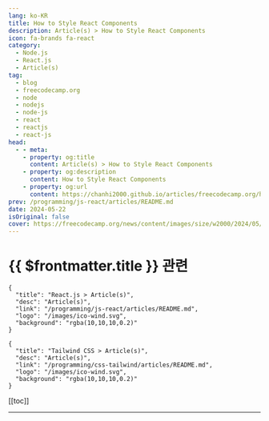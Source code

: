 ```yaml
---
lang: ko-KR
title: How to Style React Components
description: Article(s) > How to Style React Components
icon: fa-brands fa-react
category: 
  - Node.js
  - React.js
  - Article(s)
tag: 
  - blog
  - freecodecamp.org
  - node
  - nodejs
  - node-js
  - react
  - reactjs
  - react-js
head:
  - - meta:
    - property: og:title
      content: Article(s) > How to Style React Components
    - property: og:description
      content: How to Style React Components
    - property: og:url
      content: https://chanhi2000.github.io/articles/freecodecamp.org/how-to-style-react-components.html
prev: /programming/js-react/articles/README.md
date: 2024-05-22
isOriginal: false
cover: https://freecodecamp.org/news/content/images/size/w2000/2024/05/How-to-style-react-components.png
---
```


# {{ $frontmatter.title }} 관련

```component VPCard
{
  "title": "React.js > Article(s)",
  "desc": "Article(s)",
  "link": "/programming/js-react/articles/README.md",
  "logo": "/images/ico-wind.svg",
  "background": "rgba(10,10,10,0.2)"
}
```

```component VPCard
{
  "title": "Tailwind CSS > Article(s)",
  "desc": "Article(s)",
  "link": "/programming/css-tailwind/articles/README.md",
  "logo": "/images/ico-wind.svg",
  "background": "rgba(10,10,10,0.2)"
}
```

[[toc]]

---

<SiteInfo
  name="How to Style React Components"
  desc="You can only make your React app visually appealing to users with styling. That makes styling a fundamental aspect of building captivating user interfaces. With React's component-based architecture, there are a ton of options for styling. These include traditional CSS, utility-first approach, CSS-in-JS solutions, and more. In this article, we'll..."
  url="https://freecodecamp.org/news/how-to-style-react-components/"
  logo="https://cdn.freecodecamp.org/universal/favicons/favicon.ico"
  preview="https://freecodecamp.org/news/content/images/size/w2000/2024/05/How-to-style-react-components.png"/>

<!-- TODO: 작성 -->

